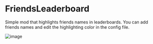 # FriendsLeaderboard

Simple mod that highlights friends names in leaderboards.
You can add friends names and edit the highlighting color in the config file.

![image](https://github.com/taypexx/FriendsLeaderboard/assets/102821080/87a563cd-215b-4085-9760-3faae1e74652)
